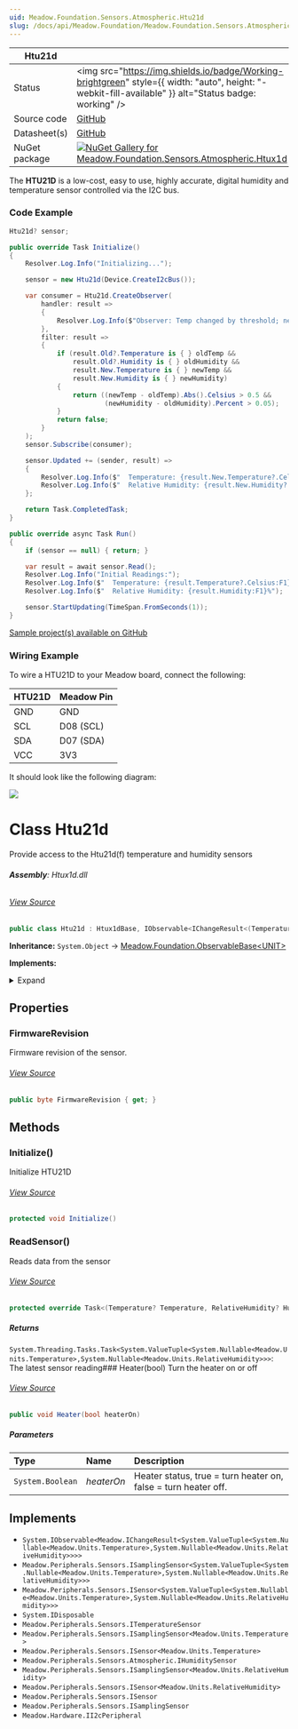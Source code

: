 ```yaml
---
uid: Meadow.Foundation.Sensors.Atmospheric.Htu21d
slug: /docs/api/Meadow.Foundation/Meadow.Foundation.Sensors.Atmospheric.Htu21d
---
```


| Htu21d | |
|--------|--------|
| Status | <img src="https://img.shields.io/badge/Working-brightgreen" style={{ width: "auto", height: "-webkit-fill-available" }} alt="Status badge: working" /> |
| Source code | [GitHub](https://github.com/WildernessLabs/Meadow.Foundation/tree/main/Source/Meadow.Foundation.Peripherals/Sensors.Atmospheric.Htu2xd) |
| Datasheet(s) | [GitHub](https://github.com/WildernessLabs/Meadow.Foundation/tree/main/Source/Meadow.Foundation.Peripherals/Sensors.Atmospheric.Htu2xd/Datasheet) |
| NuGet package | <a href="https://www.nuget.org/packages/Meadow.Foundation.Sensors.Atmospheric.Htux1d/" target="_blank"><img src="https://img.shields.io/nuget/v/Meadow.Foundation.Sensors.Atmospheric.Htux1d.svg?label=Meadow.Foundation.Sensors.Atmospheric.Htux1d" alt="NuGet Gallery for Meadow.Foundation.Sensors.Atmospheric.Htux1d" /></a> |

The **HTU21D** is a low-cost, easy to use, highly accurate, digital humidity and temperature sensor controlled via the I2C bus.

### Code Example

```csharp
Htu21d? sensor;

public override Task Initialize()
{
    Resolver.Log.Info("Initializing...");

    sensor = new Htu21d(Device.CreateI2cBus());

    var consumer = Htu21d.CreateObserver(
        handler: result =>
        {
            Resolver.Log.Info($"Observer: Temp changed by threshold; new temp: {result.New.Temperature?.Celsius:N2}C, old: {result.Old?.Temperature?.Celsius:N2}C");
        },
        filter: result =>
        {
            if (result.Old?.Temperature is { } oldTemp &&
                result.Old?.Humidity is { } oldHumidity &&
                result.New.Temperature is { } newTemp &&
                result.New.Humidity is { } newHumidity)
            {
                return ((newTemp - oldTemp).Abs().Celsius > 0.5 &&
                        (newHumidity - oldHumidity).Percent > 0.05);
            }
            return false;
        }
    );
    sensor.Subscribe(consumer);

    sensor.Updated += (sender, result) =>
    {
        Resolver.Log.Info($"  Temperature: {result.New.Temperature?.Celsius:F1}C");
        Resolver.Log.Info($"  Relative Humidity: {result.New.Humidity?.Percent:F1}%");
    };

    return Task.CompletedTask;
}

public override async Task Run()
{
    if (sensor == null) { return; }

    var result = await sensor.Read();
    Resolver.Log.Info("Initial Readings:");
    Resolver.Log.Info($"  Temperature: {result.Temperature?.Celsius:F1}C");
    Resolver.Log.Info($"  Relative Humidity: {result.Humidity:F1}%");

    sensor.StartUpdating(TimeSpan.FromSeconds(1));
}

```

[Sample project(s) available on GitHub](https://github.com/WildernessLabs/Meadow.Foundation/tree/main/Source/Meadow.Foundation.Peripherals/Sensors.Atmospheric.Htu2xd/Samples/Htu21d_Sample)

### Wiring Example

To wire a HTU21D to your Meadow board, connect the following:

| HTU21D | Meadow Pin  |
|--------|-------------|
| GND    | GND         |
| SCL    | D08 (SCL)   |
| SDA    | D07 (SDA)   |
| VCC    | 3V3         |

It should look like the following diagram:

<img src="/API_Assets/Meadow.Foundation.Sensors.Atmospheric.Htu21d/Htu21d_Fritzing.png" />





# Class Htu21d
Provide access to the Htu21d(f)
temperature and humidity sensors

###### **Assembly**: Htux1d.dll
###### [View Source](https://github.com/WildernessLabs/Meadow.Foundation/blob/main/Source/Meadow.Foundation.Peripherals/Sensors.Atmospheric.Htu2xd/Driver/Drivers/Htu21d.cs#L14)
```csharp title="Declaration"
public class Htu21d : Htux1dBase, IObservable<IChangeResult<(Temperature? Temperature, RelativeHumidity? Humidity)>>, ISamplingSensor<(Temperature? Temperature, RelativeHumidity? Humidity)>, ISensor<(Temperature? Temperature, RelativeHumidity? Humidity)>, IDisposable, ITemperatureSensor, ISamplingSensor<Temperature>, ISensor<Temperature>, IHumiditySensor, ISamplingSensor<RelativeHumidity>, ISensor<RelativeHumidity>, ISensor, ISamplingSensor, II2cPeripheral
```
**Inheritance:** `System.Object` -> [Meadow.Foundation.ObservableBase&lt;UNIT&gt;](../Htux1dBase)

**Implements:**  

<details><summary>Expand</summary>

`System.IObservable<Meadow.IChangeResult<System.ValueTuple<System.Nullable<Meadow.Units.Temperature>,System.Nullable<Meadow.Units.RelativeHumidity>>>>`, `Meadow.Peripherals.Sensors.ISamplingSensor<System.ValueTuple<System.Nullable<Meadow.Units.Temperature>,System.Nullable<Meadow.Units.RelativeHumidity>>>`, `Meadow.Peripherals.Sensors.ISensor<System.ValueTuple<System.Nullable<Meadow.Units.Temperature>,System.Nullable<Meadow.Units.RelativeHumidity>>>`, `System.IDisposable`, `Meadow.Peripherals.Sensors.ITemperatureSensor`, `Meadow.Peripherals.Sensors.ISamplingSensor<Meadow.Units.Temperature>`, `Meadow.Peripherals.Sensors.ISensor<Meadow.Units.Temperature>`, `Meadow.Peripherals.Sensors.Atmospheric.IHumiditySensor`, `Meadow.Peripherals.Sensors.ISamplingSensor<Meadow.Units.RelativeHumidity>`, `Meadow.Peripherals.Sensors.ISensor<Meadow.Units.RelativeHumidity>`, `Meadow.Peripherals.Sensors.ISensor`, `Meadow.Peripherals.Sensors.ISamplingSensor`, `Meadow.Hardware.II2cPeripheral`
</details>



## Properties
### FirmwareRevision
Firmware revision of the sensor.
###### [View Source](https://github.com/WildernessLabs/Meadow.Foundation/blob/main/Source/Meadow.Foundation.Peripherals/Sensors.Atmospheric.Htu2xd/Driver/Drivers/Htu21d.cs#L19)
```csharp title="Declaration"
public byte FirmwareRevision { get; }
```
## Methods
### Initialize()
Initialize HTU21D
###### [View Source](https://github.com/WildernessLabs/Meadow.Foundation/blob/main/Source/Meadow.Foundation.Peripherals/Sensors.Atmospheric.Htu2xd/Driver/Drivers/Htu21d.cs#L35)
```csharp title="Declaration"
protected void Initialize()
```
### ReadSensor()
Reads data from the sensor
###### [View Source](https://github.com/WildernessLabs/Meadow.Foundation/blob/main/Source/Meadow.Foundation.Peripherals/Sensors.Atmospheric.Htu2xd/Driver/Drivers/Htu21d.cs#L48)
```csharp title="Declaration"
protected override Task<(Temperature? Temperature, RelativeHumidity? Humidity)> ReadSensor()
```

##### Returns

`System.Threading.Tasks.Task<System.ValueTuple<System.Nullable<Meadow.Units.Temperature>,System.Nullable<Meadow.Units.RelativeHumidity>>>`: The latest sensor reading### Heater(bool)
Turn the heater on or off
###### [View Source](https://github.com/WildernessLabs/Meadow.Foundation/blob/main/Source/Meadow.Foundation.Peripherals/Sensors.Atmospheric.Htu2xd/Driver/Drivers/Htu21d.cs#L75)
```csharp title="Declaration"
public void Heater(bool heaterOn)
```

##### Parameters

| Type | Name | Description |
|:--- |:--- |:--- |
| `System.Boolean` | *heaterOn* | Heater status, true = turn heater on, false = turn heater off. |


## Implements

* `System.IObservable<Meadow.IChangeResult<System.ValueTuple<System.Nullable<Meadow.Units.Temperature>,System.Nullable<Meadow.Units.RelativeHumidity>>>>`
* `Meadow.Peripherals.Sensors.ISamplingSensor<System.ValueTuple<System.Nullable<Meadow.Units.Temperature>,System.Nullable<Meadow.Units.RelativeHumidity>>>`
* `Meadow.Peripherals.Sensors.ISensor<System.ValueTuple<System.Nullable<Meadow.Units.Temperature>,System.Nullable<Meadow.Units.RelativeHumidity>>>`
* `System.IDisposable`
* `Meadow.Peripherals.Sensors.ITemperatureSensor`
* `Meadow.Peripherals.Sensors.ISamplingSensor<Meadow.Units.Temperature>`
* `Meadow.Peripherals.Sensors.ISensor<Meadow.Units.Temperature>`
* `Meadow.Peripherals.Sensors.Atmospheric.IHumiditySensor`
* `Meadow.Peripherals.Sensors.ISamplingSensor<Meadow.Units.RelativeHumidity>`
* `Meadow.Peripherals.Sensors.ISensor<Meadow.Units.RelativeHumidity>`
* `Meadow.Peripherals.Sensors.ISensor`
* `Meadow.Peripherals.Sensors.ISamplingSensor`
* `Meadow.Hardware.II2cPeripheral`
